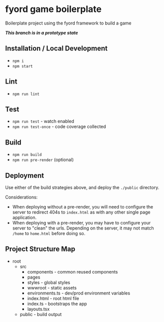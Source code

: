 # fyord game boilerplate
Boilerplate project using the fyord framework to build a game

***This branch is in a prototype state***

## Installation / Local Development
- `npm i`
- `npm start`

## Lint
- `npm run lint`

## Test
- `npm run test` - watch enabled
- `npm run test-once` - code coverage collected

## Build
- `npm run build`
- `npm run pre-render` (optional)

## Deployment
Use either of the build strategies above, and deploy the `./public` directory.

Considerations:
- When deploying without a pre-render, you will need to configure the server to redirect 404s to `index.html` as with any other single page application.
- When deploying with a pre-render, you may have to configure your server to "clean" the urls.  Depending on the server, it may not match `/home` to `home.html` before doing so.

## Project Structure Map
- root
  - src
    - components - common reused components
    - pages
    - styles - global styles
    - wwwroot - static assets
    - environments.ts - dev/prod environment variables
    - index.html - root html file
    - index.ts - bootstraps the app
    - layouts.tsx
  - public - build output
